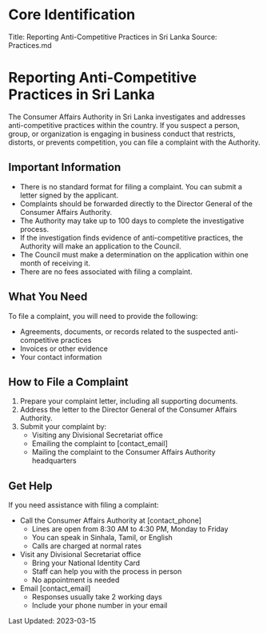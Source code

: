 # Core Identification
Title: Reporting Anti-Competitive Practices in Sri Lanka
Source: Practices.md

# Reporting Anti-Competitive Practices in Sri Lanka

The Consumer Affairs Authority in Sri Lanka investigates and addresses anti-competitive practices within the country. If you suspect a person, group, or organization is engaging in business conduct that restricts, distorts, or prevents competition, you can file a complaint with the Authority.

## Important Information

- There is no standard format for filing a complaint. You can submit a letter signed by the applicant.
- Complaints should be forwarded directly to the Director General of the Consumer Affairs Authority.
- The Authority may take up to 100 days to complete the investigative process.
- If the investigation finds evidence of anti-competitive practices, the Authority will make an application to the Council.
- The Council must make a determination on the application within one month of receiving it.
- There are no fees associated with filing a complaint.

## What You Need

To file a complaint, you will need to provide the following:
- Agreements, documents, or records related to the suspected anti-competitive practices
- Invoices or other evidence
- Your contact information

## How to File a Complaint

1. Prepare your complaint letter, including all supporting documents.
2. Address the letter to the Director General of the Consumer Affairs Authority.
3. Submit your complaint by:
   - Visiting any Divisional Secretariat office
   - Emailing the complaint to [contact_email]
   - Mailing the complaint to the Consumer Affairs Authority headquarters

## Get Help

If you need assistance with filing a complaint:
- Call the Consumer Affairs Authority at [contact_phone]
  - Lines are open from 8:30 AM to 4:30 PM, Monday to Friday
  - You can speak in Sinhala, Tamil, or English
  - Calls are charged at normal rates
- Visit any Divisional Secretariat office
  - Bring your National Identity Card
  - Staff can help you with the process in person
  - No appointment is needed
- Email [contact_email]
  - Responses usually take 2 working days
  - Include your phone number in your email

Last Updated: 2023-03-15